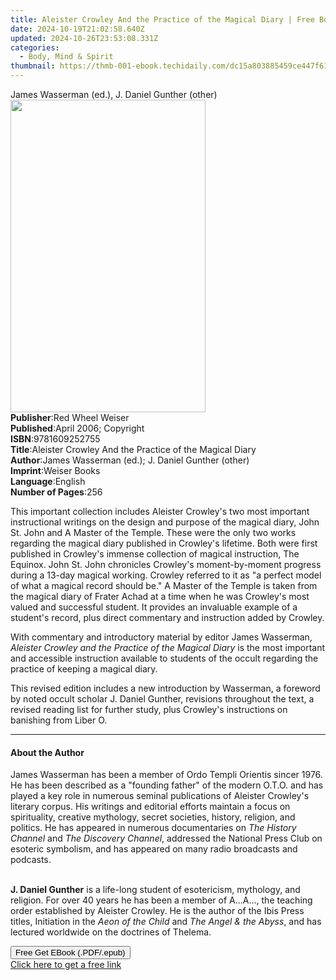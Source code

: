 ```yaml
---
title: Aleister Crowley And the Practice of the Magical Diary | Free Book
date: 2024-10-19T21:02:58.640Z
updated: 2024-10-26T23:53:08.331Z
categories:
  - Body, Mind & Spirit
thumbnail: https://thmb-001-ebook.techidaily.com/dc15a803885459ce447f6148e49b5432d95535fb779d49fe5bef2eea99037286.jpg
---
```

<main id="book-container">
  <div class="flex flex-col">
    <div class="book-brief flex-1 py-6 px-4 sm:p-6 md:py-10 md:px-8">
      <!-- brief-->
      <div class="book-brief-main">
        James Wasserman (ed.), J. Daniel Gunther (other)
      </div>
    </div>
    <div
      class="book-meta-info flex-1 grid gap-4 col-start-1 col-end-3 row-start-1 sm:mb-6 sm:grid-cols-4 lg:gap-6 lg:col-start-2 lg:row-end-6 lg:row-span-6 lg:mb-0"
    >
      <div
        class="book-meta-info-left place-content-center mt-4 p-4 text-sm leading-6 col-start-2 col-span-2 dark:text-slate-400"
      >
        <img
          class="w-full h-500 object-cover rounded-lg sm:h-255 sm:col-span-2 lg:col-span-full"
          src="https://img-001-ebook.techidaily.com/d94fac00eb0d6e18dcab3a16f843d5e4c1c5f6df795762227340d59956adad07.jpg"
          alt=""
          width="312"
          height="500"
        />
      </div>
      <div
        class="book-meta-info-right mt-2 col-start-1 row-start-2 col-span-3 self-center"
      >
        <!-- meta data  -->
        <div class="flex flex-col px-4 md:px-8">
          <div class="flex-1">
            <strong>Publisher</strong>:<span class="px-2"
              >Red Wheel Weiser</span
            >
          </div>
          <div class="flex-1">
            <strong>Published</strong>:<span class="px-2"
              >April 2006; Copyright</span
            >
          </div>
          <div class="flex-1">
            <strong>ISBN</strong>:<span class="px-2">9781609252755</span>
          </div>
          <div class="flex-1">
            <strong>Title</strong>:<span class="px-2"
              >Aleister Crowley And the Practice of the Magical Diary</span
            >
          </div>
          <div class="flex-1">
            <strong>Author</strong>:<span class="px-2"
              >James Wasserman (ed.); J. Daniel Gunther (other)</span
            >
          </div>
          <div class="flex-1">
            <strong>Imprint</strong>:<span class="px-2">Weiser Books</span>
          </div>
          <div class="flex-1">
            <strong>Language</strong>:<span class="px-2">English</span>
          </div>
          <div class="flex-1">
            <strong>Number of Pages</strong>:<span class="px-2">256</span>
          </div>
        </div>
      </div>
    </div>
    <div class="book-description flex-1 py-6 px-4 sm:p-6 md:py-10 md:px-8">
      <div class="book-description-main">
        <div accordion-content="" id="description">
          <p>
            This important collection includes Aleister Crowley's two most
            important instructional writings on the design and purpose of the
            magical diary, John St. John and A Master of the Temple. These were
            the only two works regarding the magical diary published in
            Crowley's lifetime. Both were first published in Crowley's immense
            collection of magical instruction, The Equinox. John St. John
            chronicles Crowley's moment-by-moment progress during a 13-day
            magical working. Crowley referred to it as "a perfect model of what
            a magical record should be." A Master of the Temple is taken from
            the magical diary of Frater Achad at a time when he was Crowley's
            most valued and successful student. It provides an invaluable
            example of a student's record, plus direct commentary and
            instruction added by Crowley.
          </p>
          <p>
            With commentary and introductory material by editor James Wasserman,
            <i>Aleister Crowley and the Practice of the Magical Diary</i> is the
            most important and accessible instruction available to students of
            the occult regarding the practice of keeping a magical diary.
          </p>
          <p>
            This revised edition includes a new introduction by Wasserman, a
            foreword by noted occult scholar J. Daniel Gunther, revisions
            throughout the text, a revised reading list for further study, plus
            Crowley's instructions on banishing from Liber O.
          </p>
        </div>
        <div class="accordion-fader"></div>
      </div>
    </div>
    <div class="book-excerpts flex-1 py-6 px-4 sm:p-6 md:py-10 md:px-8">
      <!-- excerpts-->
      <div class="book-excerpts-main">
        <hr />
        <h4 class="placeholder placeholder-heading">
          <span>About the Author</span>
        </h4>
        <p></p>
        <p>
          James Wasserman has been a member of Ordo Templi Orientis sincer 1976.
          He has been described as a "founding father" of the modern O.T.O. and
          has played a key role in numerous seminal publications of Aleister
          Crowley's literary corpus. His writings and editorial efforts maintain
          a focus on spirituality, creative mythology, secret societies,
          history, religion, and politics. He has appeared in numerous
          documentaries on <i>The History Channel</i> and
          <i>The Discovery Channel</i>, addressed the National Press Club on
          esoteric symbolism, and has appeared on many radio broadcasts and
          podcasts.
        </p>
        <br /><b>J. Daniel Gunther</b>&nbsp;is a life-long student of
        esotericism, mythology, and religion. For over 40 years he has been a
        member of A...A..., the teaching order established by Aleister Crowley.
        He is the author of the Ibis Press titles, Initiation in the&nbsp;<i
          >Aeon of the Child</i
        >&nbsp;and&nbsp;<i>The Angel &amp; the Abyss</i>, and has lectured
        worldwide on the doctrines of Thelema.
        <p></p>
      </div>
    </div>
    <div
      class="book-about-author flex-1 py-6 px-4 sm:p-6 md:py-10 md:px-8"
    ></div>
    <div class="book-free-get flex-1 py-6 px-4 sm:p-6 md:py-10 md:px-8">
      <button
        id="btn-free-get"
        class="bg-blue-500 hover:bg-blue-700 text-white font-bold py-2 px-4 rounded"
      >
        Free Get EBook (.PDF/.epub)
      </button>
      <div id="countdown-display" class="px-2 text-lg mt-2"></div>
      <a
        id="free-link"
        class="hidden bg-blue-500 hover:bg-blue-700 text-white font-bold py-2 px-4 rounded"
        href="https://www.ebooks.com/en-us/book/1125526/aleister-crowley-and-the-practice-of-the-magical-diary/james-wasserman/"
        target="_blank"
        >Click here to get a free link</a
      >
    </div>
    <script>
      let countdownTime = 0;
      let countdownInterval = null;
      document
        .getElementById('btn-free-get')
        .addEventListener('click', startCountdown);
      function startCountdown() {
        countdownTime = new Date().getTime() + 60000 * 3;
        countdownInterval = setInterval(updateCountdown, 1000);
        document.getElementById('btn-free-get').disabled = true;
        document
          .getElementById('btn-free-get')
          .classList.add('bg-gray-500', 'cursor-not-allowed');
      }
      function updateCountdown() {
        let currentTime = new Date().getTime();
        let timeLeft = countdownTime - currentTime;
        let secondsLeft = Math.floor(timeLeft / 1000);
        document.getElementById('countdown-display').innerHTML =
          `Remaining time: ${secondsLeft} seconds.`;
        if (secondsLeft <= 0) {
          clearInterval(countdownInterval);
          document.getElementById('btn-free-get').classList.add('hidden');
          document.getElementById('free-link').classList.remove('hidden');
          document.getElementById('countdown-display').innerHTML = '';
        }
      }
    </script>
  </div>
</main>

<ins class="adsbygoogle"
      style="display:block"
      data-ad-client="ca-pub-7571918770474297"
      data-ad-slot="8358498916"
      data-ad-format="auto"
      data-full-width-responsive="true"></ins>
    